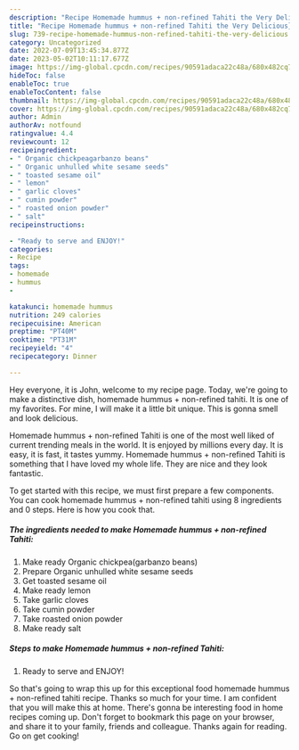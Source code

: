 ```yaml
---
description: "Recipe Homemade hummus + non-refined Tahiti the Very Delicious}"
title: "Recipe Homemade hummus + non-refined Tahiti the Very Delicious}"
slug: 739-recipe-homemade-hummus-non-refined-tahiti-the-very-delicious
category: Uncategorized
date: 2022-07-09T13:45:34.877Z
date: 2023-05-02T10:11:17.677Z
image: https://img-global.cpcdn.com/recipes/90591adaca22c48a/680x482cq70/homemade-hummus-non-refined-tahiti-recipe-main-photo.jpg
hideToc: false
enableToc: true
enableTocContent: false
thumbnail: https://img-global.cpcdn.com/recipes/90591adaca22c48a/680x482cq70/homemade-hummus-non-refined-tahiti-recipe-main-photo.jpg
cover: https://img-global.cpcdn.com/recipes/90591adaca22c48a/680x482cq70/homemade-hummus-non-refined-tahiti-recipe-main-photo.jpg
author: Admin
authorAv: notfound
ratingvalue: 4.4
reviewcount: 12
recipeingredient:
- " Organic chickpeagarbanzo beans"
- " Organic unhulled white sesame seeds"
- " toasted sesame oil"
- " lemon"
- " garlic cloves"
- " cumin powder"
- " roasted onion powder"
- " salt"
recipeinstructions:

- "Ready to serve and ENJOY!"
categories:
- Recipe
tags:
- homemade
- hummus
- 

katakunci: homemade hummus  
nutrition: 249 calories
recipecuisine: American
preptime: "PT40M"
cooktime: "PT31M"
recipeyield: "4"
recipecategory: Dinner

---
```



Hey everyone, it is John, welcome to my recipe page. Today, we're going to make a distinctive dish, homemade hummus + non-refined tahiti. It is one of my favorites. For mine, I will make it a little bit unique. This is gonna smell and look delicious.

Homemade hummus + non-refined Tahiti is one of the most well liked of current trending meals in the world. It is enjoyed by millions every day. It is easy, it is fast, it tastes yummy. Homemade hummus + non-refined Tahiti is something that I have loved my whole life. They are nice and they look fantastic.




To get started with this recipe, we must first prepare a few components. You can cook homemade hummus + non-refined tahiti using 8 ingredients and 0 steps. Here is how you cook that.

<!--inarticleads1-->

##### The ingredients needed to make Homemade hummus + non-refined Tahiti:

1. Make ready  Organic chickpea(garbanzo beans)
1. Prepare  Organic unhulled white sesame seeds
1. Get  toasted sesame oil
1. Make ready  lemon
1. Take  garlic cloves
1. Take  cumin powder
1. Take  roasted onion powder
1. Make ready  salt




<!--inarticleads2-->

##### Steps to make Homemade hummus + non-refined Tahiti:


1. Ready to serve and ENJOY!



So that's going to wrap this up for this exceptional food homemade hummus + non-refined tahiti recipe. Thanks so much for your time. I am confident that you will make this at home. There's gonna be interesting food in home recipes coming up. Don't forget to bookmark this page on your browser, and share it to your family, friends and colleague. Thanks again for reading. Go on get cooking!
